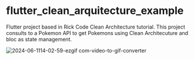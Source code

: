 # flutter_clean_arquitecture_example

Flutter project based in Rick Code Clean Architecture tutorial. This project consults to a Pokemon API to get Pokemons using Clean Architecuture and bloc as state management.


 ![2024-06-1114-02-59-ezgif com-video-to-gif-converter](https://github.com/Laele/flutter-pokemon-clean-architecture-bloc/assets/49929267/287d55b7-d881-4790-9349-371c093825c9)
